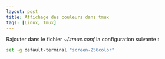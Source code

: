 ```yaml
---
layout: post
title: Affichage des couleurs dans tmux
tags: [Linux, Tmux]
---
```


Rajouter dans le fichier *~/.tmux.conf* la configuration suivante :

```bash
set -g default-terminal "screen-256color"
```
